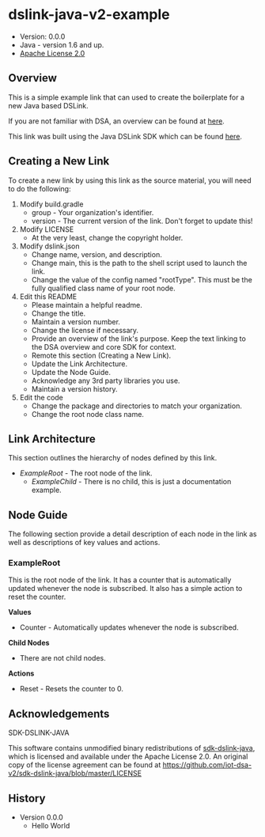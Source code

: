 # dslink-java-v2-example

* Version: 0.0.0
* Java - version 1.6 and up.
* [Apache License 2.0](http://www.apache.org/licenses/LICENSE-2.0)


## Overview

This is a simple example link that can used to create the boilerplate for a new Java based
DSLink.

If you are not familiar with DSA, an overview can be found at
[here](http://iot-dsa.org/get-started/how-dsa-works).

This link was built using the Java DSLink SDK which can be found
[here](https://github.com/iot-dsa-v2/sdk-dslink-java).


## Creating a New Link

To create a new link by using this link as the source material, you will need to do the following:

1. Modify build.gradle
    - group - Your organization's identifier.
    - version - The current version of the link.  Don't forget to update this!
2. Modify LICENSE
    - At the very least, change the copyright holder.
3. Modify dslink.json
    - Change name, version, and description.
    - Change main, this is the path to the shell script used to launch the link.
    - Change the value of the config named "rootType". This must be the fully qualified class name 
      of your root node.
4. Edit this README
    - Please maintain a helpful readme.
    - Change the title.
    - Maintain a version number.
    - Change the license if necessary.
    - Provide an overview of the link's purpose.  Keep the text linking to the DSA overview
      and core SDK for context.
    - Remote this section (Creating a New Link).
    - Update the Link Architecture.
    - Update the Node Guide.
    - Acknowledge any 3rd party libraries you use.
    - Maintain a version history.
5. Edit the code
    - Change the package and directories to match your organization.
    - Change the root node class name.


## Link Architecture

This section outlines the hierarchy of nodes defined by this link.

- _ExampleRoot_ - The root node of the link.
  - _ExampleChild_ - There is no child, this is just a documentation example.


## Node Guide

The following section provide a detail description of each node in the link as well as
descriptions of key values and actions.


### ExampleRoot

This is the root node of the link.  It has a counter that is automatically updated
whenever the node is subscribed.  It also has a simple action to reset the counter.

**Values**
- Counter - Automatically updates whenever the node is subscribed.

**Child Nodes**
- There are not child nodes.

**Actions**
- Reset - Resets the counter to 0.


## Acknowledgements

SDK-DSLINK-JAVA

This software contains unmodified binary redistributions of 
[sdk-dslink-java](https://github.com/iot-dsa-v2/sdk-dslink-java), which is licensed 
and available under the Apache License 2.0. An original copy of the license agreement can be found 
at https://github.com/iot-dsa-v2/sdk-dslink-java/blob/master/LICENSE

## History

* Version 0.0.0
  - Hello World

